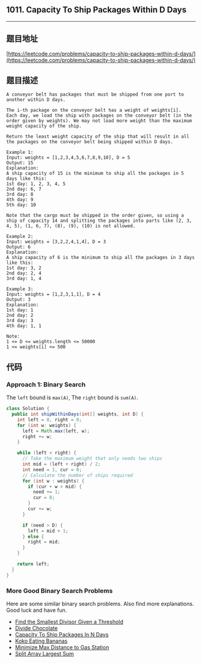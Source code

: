 ## 1011. Capacity To Ship Packages Within D Days

----
## 题目地址

[https://leetcode.com/problems/capacity-to-ship-packages-within-d-days/](https://leetcode.com/problems/capacity-to-ship-packages-within-d-days/)

## 题目描述

```text
A conveyor belt has packages that must be shipped from one port to another within D days.

The i-th package on the conveyor belt has a weight of weights[i].  Each day, we load the ship with packages on the conveyor belt (in the order given by weights). We may not load more weight than the maximum weight capacity of the ship.

Return the least weight capacity of the ship that will result in all the packages on the conveyor belt being shipped within D days.

Example 1:
Input: weights = [1,2,3,4,5,6,7,8,9,10], D = 5
Output: 15
Explanation: 
A ship capacity of 15 is the minimum to ship all the packages in 5 days like this:
1st day: 1, 2, 3, 4, 5
2nd day: 6, 7
3rd day: 8
4th day: 9
5th day: 10

Note that the cargo must be shipped in the order given, so using a ship of capacity 14 and splitting the packages into parts like (2, 3, 4, 5), (1, 6, 7), (8), (9), (10) is not allowed. 

Example 2:
Input: weights = [3,2,2,4,1,4], D = 3
Output: 6
Explanation: 
A ship capacity of 6 is the minimum to ship all the packages in 3 days like this:
1st day: 3, 2
2nd day: 2, 4
3rd day: 1, 4

Example 3:
Input: weights = [1,2,3,1,1], D = 4
Output: 3
Explanation: 
1st day: 1
2nd day: 2
3rd day: 3
4th day: 1, 1

Note:
1 <= D <= weights.length <= 50000
1 <= weights[i] <= 500
```

## 代码

### Approach 1: Binary Search

The `left` bound is `max(A)`, The `right` bound is `sum(A)`.

```java
class Solution {
  public int shipWithinDays(int[] weights, int D) {
    int left = 0, right = 0;
    for (int w: weights) {
      left = Math.max(left, w);
      right += w;
    }

    while (left < right) {
      // Take the maximum weight that only needs two ships
      int mid = (left + right) / 2;
      int need = 1, cur = 0;
      // Calculate the number of ships required
      for (int w : weights) {
        if (cur + w > mid) {
          need += 1;
          cur = 0;
        }
        cur += w;
      }

      if (need > D) {
        left = mid + 1;
      } else {
        right = mid;
      }
    }

    return left;
  }
}
```

### More Good Binary Search Problems

Here are some similar binary search problems. Also find more explanations. Good luck and have fun.

* [Find the Smallest Divisor Given a Threshold](https://leetcode.com/problems/find-the-smallest-divisor-given-a-threshold/discuss/446376/javacpython-bianry-search/401806)
* [Divide Chocolate](https://leetcode.com/problems/divide-chocolate/discuss/408503/Python-Binary-Search)
* [Capacity To Ship Packages In N Days](https://leetcode.com/problems/capacity-to-ship-packages-within-d-days/discuss/256729/javacpython-binary-search/351188?page=3)
* [Koko Eating Bananas](https://leetcode.com/problems/koko-eating-bananas/discuss/152324/C++JavaPython-Binary-Search)
* [Minimize Max Distance to Gas Station](https://leetcode.com/problems/minimize-max-distance-to-gas-station/discuss/113633/Easy-and-Concise-Solution-using-Binary-Search-C++JavaPython)
* [Split Array Largest Sum](https://leetcode.com/problems/split-array-largest-sum/)

